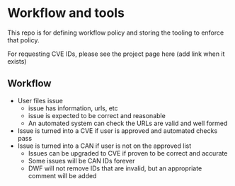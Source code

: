 # Workflow and tools

This repo is for defining workflow policy and storing the tooling to enforce that policy.

For requesting CVE IDs, please see the project page here (add link when it exists)

## Workflow

- User files issue
  - issue has information, urls, etc
  - issue is expected to be correct and reasonable
  - An automated system can check the URLs are valid and well formed
- Issue is turned into a CVE if user is approved and automated checks pass
- Issue is turned into a CAN if user is not on the approved list
  - Issues can be upgraded to CVE if proven to be correct and accurate
  - Some issues will be CAN IDs forever
  - DWF will not remove IDs that are invalid, but an appropriate comment will be added
